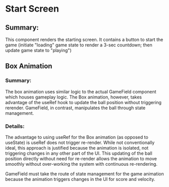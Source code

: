 # Start Screen

## Summary:

This component renders the starting screen. It contains a button to start the game (initiate "loading" game state to render a 3-sec countdown; then update game state to "playing")

## Box Animation

### Summary:

The box animation uses similar logic to the actual GameField component which houses gameplay logic. The Box animation, however, takes advantage of the useRef hook to update the ball position without triggering rerender. GameField, in contrast, manipulates the ball through state management.

### Details:

The advantage to using useRef for the Box animation (as opposed to useState) is useRef does not trigger re-render. While not conventionally ideal, this approach is justified because the animation is isolated, not triggering changes in any other part of the UI. This updating of the ball position directly without need for re-render allows the animation to move smoothly without over-working the system with continuous re-rendering.

GameField must take the route of state management for the game animation because the animation triggers changes in the UI for score and velocity.
